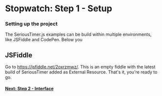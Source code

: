# Stopwatch: Step 1 - Setup
### Setting up the project
The SeriousTimer.js examples can be build within multiple environments, like JSFiddle and CodePen. Below you 

## JSFiddle
Go to https://jsfiddle.net/2oxrzmwz/. This is an empty fiddle with the latest build of SeriousTimer added as External Resource. That's it, you're ready to go.

#### [Next: Step 2 - Interface][step_2]

[step_2]: Step%202%20-%20Interface.md
